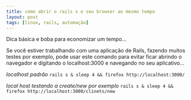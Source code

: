 ```yaml
---
title: como abrir o rails s e seu browser ao mesmo tempo
layout: post
tags: [linux, rails, automação]
---
```

Dica básica e boba para economizar um tempo...

Se você estiver trabalhando com uma aplicação de Rails, fazendo muitos testes por exemplo, pode usar este comando para evitar ficar abrindo o navegador e digitando o localhost:3000 e navegando no seu aplicativo...

_localhost padrão_
`rails s & sleep 4 && firefox http://localhost:3000/`

_local host testando a create/new por exemplo_
`rails s & sleep 4 && firefox http://localhost:3000/clinets/new`
